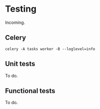 # Testing

Incoming.

## Celery

`celery -A tasks worker -B --loglevel=info`


## Unit tests

To do.


## Functional tests

To do.
